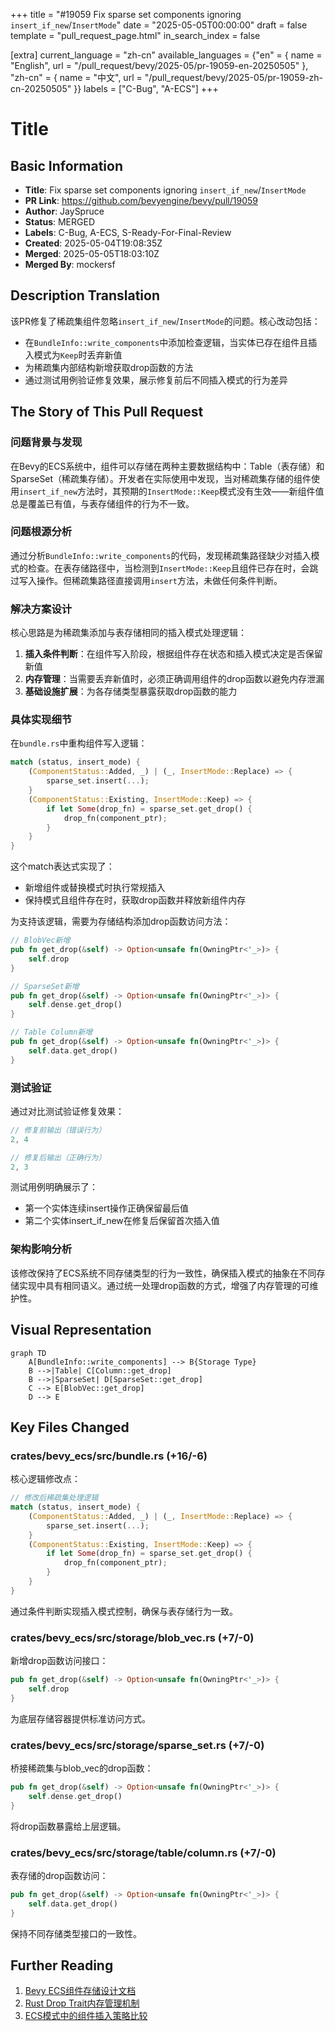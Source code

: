 +++
title = "#19059 Fix sparse set components ignoring `insert_if_new`/`InsertMode`"
date = "2025-05-05T00:00:00"
draft = false
template = "pull_request_page.html"
in_search_index = false

[extra]
current_language = "zh-cn"
available_languages = {"en" = { name = "English", url = "/pull_request/bevy/2025-05/pr-19059-en-20250505" }, "zh-cn" = { name = "中文", url = "/pull_request/bevy/2025-05/pr-19059-zh-cn-20250505" }}
labels = ["C-Bug", "A-ECS"]
+++

# Title

## Basic Information
- **Title**: Fix sparse set components ignoring `insert_if_new`/`InsertMode`
- **PR Link**: https://github.com/bevyengine/bevy/pull/19059
- **Author**: JaySpruce
- **Status**: MERGED
- **Labels**: C-Bug, A-ECS, S-Ready-For-Final-Review
- **Created**: 2025-05-04T19:08:35Z
- **Merged**: 2025-05-05T18:03:10Z
- **Merged By**: mockersf

## Description Translation
该PR修复了稀疏集组件忽略`insert_if_new`/`InsertMode`的问题。核心改动包括：
- 在`BundleInfo::write_components`中添加检查逻辑，当实体已存在组件且插入模式为`Keep`时丢弃新值
- 为稀疏集内部结构新增获取drop函数的方法
- 通过测试用例验证修复效果，展示修复前后不同插入模式的行为差异

## The Story of This Pull Request

### 问题背景与发现
在Bevy的ECS系统中，组件可以存储在两种主要数据结构中：Table（表存储）和SparseSet（稀疏集存储）。开发者在实际使用中发现，当对稀疏集存储的组件使用`insert_if_new`方法时，其预期的`InsertMode::Keep`模式没有生效——新组件值总是覆盖已有值，与表存储组件的行为不一致。

### 问题根源分析
通过分析`BundleInfo::write_components`的代码，发现稀疏集路径缺少对插入模式的检查。在表存储路径中，当检测到`InsertMode::Keep`且组件已存在时，会跳过写入操作。但稀疏集路径直接调用`insert`方法，未做任何条件判断。

### 解决方案设计
核心思路是为稀疏集添加与表存储相同的插入模式处理逻辑：
1. **插入条件判断**：在组件写入阶段，根据组件存在状态和插入模式决定是否保留新值
2. **内存管理**：当需要丢弃新值时，必须正确调用组件的drop函数以避免内存泄漏
3. **基础设施扩展**：为各存储类型暴露获取drop函数的能力

### 具体实现细节
在`bundle.rs`中重构组件写入逻辑：
```rust
match (status, insert_mode) {
    (ComponentStatus::Added, _) | (_, InsertMode::Replace) => {
        sparse_set.insert(...);
    }
    (ComponentStatus::Existing, InsertMode::Keep) => {
        if let Some(drop_fn) = sparse_set.get_drop() {
            drop_fn(component_ptr);
        }
    }
}
```
这个match表达式实现了：
- 新增组件或替换模式时执行常规插入
- 保持模式且组件存在时，获取drop函数并释放新组件内存

为支持该逻辑，需要为存储结构添加drop函数访问方法：
```rust
// BlobVec新增
pub fn get_drop(&self) -> Option<unsafe fn(OwningPtr<'_>)> {
    self.drop
}

// SparseSet新增
pub fn get_drop(&self) -> Option<unsafe fn(OwningPtr<'_>)> {
    self.dense.get_drop()
}

// Table Column新增 
pub fn get_drop(&self) -> Option<unsafe fn(OwningPtr<'_>)> {
    self.data.get_drop()
}
```

### 测试验证
通过对比测试验证修复效果：
```rust
// 修复前输出（错误行为）
2, 4

// 修复后输出（正确行为） 
2, 3
```
测试用例明确展示了：
- 第一个实体连续insert操作正确保留最后值
- 第二个实体insert_if_new在修复后保留首次插入值

### 架构影响分析
该修改保持了ECS系统不同存储类型的行为一致性，确保插入模式的抽象在不同存储实现中具有相同语义。通过统一处理drop函数的方式，增强了内存管理的可维护性。

## Visual Representation

```mermaid
graph TD
    A[BundleInfo::write_components] --> B{Storage Type}
    B -->|Table| C[Column::get_drop]
    B -->|SparseSet| D[SparseSet::get_drop]
    C --> E[BlobVec::get_drop]
    D --> E
```

## Key Files Changed

### crates/bevy_ecs/src/bundle.rs (+16/-6)
核心逻辑修改点：
```rust
// 修改后稀疏集处理逻辑
match (status, insert_mode) {
    (ComponentStatus::Added, _) | (_, InsertMode::Replace) => {
        sparse_set.insert(...);
    }
    (ComponentStatus::Existing, InsertMode::Keep) => {
        if let Some(drop_fn) = sparse_set.get_drop() {
            drop_fn(component_ptr);
        }
    }
}
```
通过条件判断实现插入模式控制，确保与表存储行为一致。

### crates/bevy_ecs/src/storage/blob_vec.rs (+7/-0)
新增drop函数访问接口：
```rust
pub fn get_drop(&self) -> Option<unsafe fn(OwningPtr<'_>)> {
    self.drop
}
```
为底层存储容器提供标准访问方式。

### crates/bevy_ecs/src/storage/sparse_set.rs (+7/-0)
桥接稀疏集与blob_vec的drop函数：
```rust
pub fn get_drop(&self) -> Option<unsafe fn(OwningPtr<'_>)> {
    self.dense.get_drop()
}
```
将drop函数暴露给上层逻辑。

### crates/bevy_ecs/src/storage/table/column.rs (+7/-0)
表存储的drop函数访问：
```rust
pub fn get_drop(&self) -> Option<unsafe fn(OwningPtr<'_>)> {
    self.data.get_drop()
}
```
保持不同存储类型接口的一致性。

## Further Reading
1. [Bevy ECS组件存储设计文档](https://bevyengine.org/learn/book/implementation-notes/ecs-implementation/)
2. [Rust Drop Trait内存管理机制](https://doc.rust-lang.org/std/ops/trait.Drop.html)
3. [ECS模式中的组件插入策略比较](https://gameprogrammingpatterns.com/component.html)